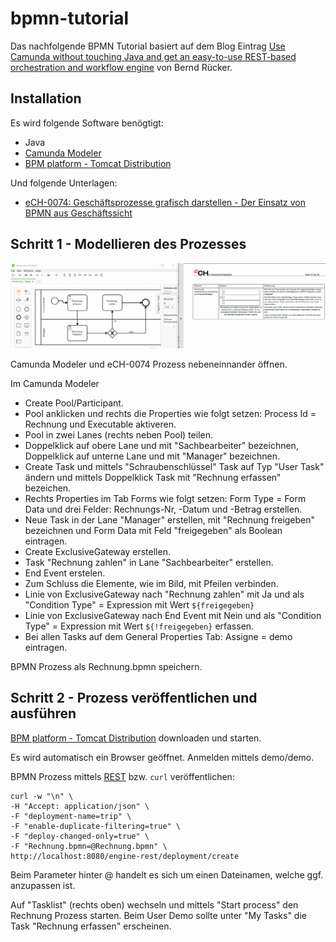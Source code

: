 # bpmn-tutorial

Das nachfolgende BPMN Tutorial basiert auf dem Blog Eintrag [Use Camunda without touching Java and get an easy-to-use REST-based orchestration and workflow engine](https://blog.bernd-ruecker.com/use-camunda-without-touching-java-and-get-an-easy-to-use-rest-based-orchestration-and-workflow-7bdf25ac198e) von Bernd Rücker.

## Installation

Es wird folgende Software benögtigt:

* Java
* [Camunda Modeler](https://camunda.org/download/modeler/)
* [BPM platform - Tomcat Distribution](https://camunda.org/download/)

Und folgende Unterlagen:

* [eCH-0074: Geschäftsprozesse grafisch darstellen - Der Einsatz von BPMN aus Geschäftssicht](https://www.ech.ch/vechweb/page?p=dossier&documentNumber=eCH-0074)

## Schritt 1 - Modellieren des Prozesses

![](images/Modeler.png)

Camunda Modeler und eCH-0074 Prozess nebeneinnander öffnen.

Im Camunda Modeler
   * Create Pool/Participant.
   * Pool anklicken und rechts die Properties wie folgt setzen: Process Id = Rechnung und Executable aktiveren.
   * Pool in zwei Lanes (rechts neben Pool) teilen.
   * Doppelklick auf obere Lane und mit "Sachbearbeiter" bezeichnen, Doppelklick auf unterne Lane und mit "Manager" bezeichnen.
   * Create Task und mittels "Schraubenschlüssel" Task auf Typ "User Task" ändern und mittels Doppelklick Task mit "Rechnung erfassen" bezeichen.
   * Rechts Properties im Tab Forms wie folgt setzen: Form Type = Form Data und drei Felder: Rechnungs-Nr, -Datum und -Betrag erstellen.
   * Neue Task in der Lane "Manager" erstellen, mit "Rechnung freigeben" bezeichnen und Form Data mit Feld "freigegeben" als Boolean eintragen.
   * Create ExclusiveGateway erstellen.
   * Task "Rechnung zahlen" in Lane "Sachbearbeiter" erstellen.
   * End Event erstelen.
   * Zum Schluss die Elemente, wie im Bild, mit Pfeilen verbinden.
   * Linie von ExclusiveGateway nach "Rechnung zahlen" mit Ja und als "Condition Type" = Expression mit Wert `${freigegeben}` 
   * Linie von ExclusiveGateway nach End Event mit Nein und als "Condition Type" = Expression mit Wert `${!freigegeben}` erfassen.
   * Bei allen Tasks auf dem General Properties Tab: Assigne = demo eintragen.
   
BPMN Prozess als Rechnung.bpmn speichern.
 
## Schritt 2 - Prozess veröffentlichen und ausführen

[BPM platform - Tomcat Distribution](https://camunda.org/download/) downloaden und starten.

Es wird automatisch ein Browser geöffnet. Anmelden mittels demo/demo.

BPMN Prozess mittels [REST](https://de.wikipedia.org/wiki/Representational_State_Transfer) bzw. `curl` veröffentlichen:
	
	curl -w "\n" \
	-H "Accept: application/json" \
	-F "deployment-name=trip" \
	-F "enable-duplicate-filtering=true" \
	-F "deploy-changed-only=true" \
	-F "Rechnung.bpmn=@Rechnung.bpmn" \
	http://localhost:8080/engine-rest/deployment/create

Beim Parameter hinter @ handelt es sich um einen Dateinamen, welche ggf. anzupassen ist.

Auf "Tasklist" (rechts oben) wechseln und mittels "Start process" den Rechnung Prozess starten. Beim User Demo sollte unter "My Tasks" die Task "Rechnung erfassen" erscheinen.



 
   
   
   
